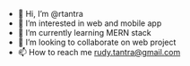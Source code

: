 - 👋 Hi, I’m @rtantra
- 👀 I’m interested in web and mobile app
- 🌱 I’m currently learning MERN stack
- 💞️ I’m looking to collaborate on web project
- 📫 How to reach me rudy.tantra@gmail.com

<!---
rtantra/rtantra is a ✨ special ✨ repository because its `README.md` (this file) appears on your GitHub profile.
You can click the Preview link to take a look at your changes.
--->
